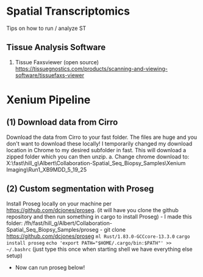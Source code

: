 # Spatial Transcriptomics
Tips on how to run / analyze ST

## Tissue Analysis Software
1) Tissue Faxsviewer (open source)
https://tissuegnostics.com/products/scanning-and-viewing-software/tissuefaxs-viewer

# Xenium Pipeline

## (1) Download data from Cirro
Download the data from Cirro to your fast folder. The files are huge and you don't want to download these locally! I temporarily changed my download location in Chrome to my desired subfolder in fast. This will download a zipped folder which you can then unzip.
a.	Change chrome download to: X:\fast\hill_g\Albert\Collaboration-Spatial_Seq_Biopsy_Samples\Xenium Imaging\Run1_XB9MDD_5_19_25

## (2) Custom segmentation with Proseg
Install Proseg locally on your machine per https://github.com/dcjones/proseg. (it will have you clone the github repository and then run something in cargo to install Proseg)
	- I made this folder: /fh/fast/hill_g/Albert/Collaboration-Spatial_Seq_Biopsy_Samples/proseg
	- git clone https://github.com/dcjones/proseg
	```ml Rust/1.83.0-GCCcore-13.3.0```
	```cargo install proseg```
 ```echo 'export PATH="$HOME/.cargo/bin:$PATH"' >> ~/.bashrc```  (just type this once when starting shell we have everything else setup)
  - Now can run proseg below!
